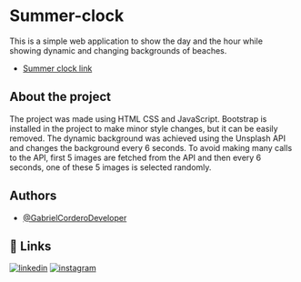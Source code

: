 # Summer-clock


This is a simple web application to show the day and the hour while showing dynamic and changing backgrounds of beaches.

- [Summer clock link](https://gabrielcorderodeveloper.github.io/Summer-clock/)



## About the project
The project was made using HTML CSS and JavaScript. Bootstrap is installed in the project to make minor style changes, but it can be easily removed. The dynamic background was achieved using the Unsplash API and changes the background every 6 seconds. To avoid making many calls to the API, first 5 images are fetched from the API and then every 6 seconds, one of these 5 images is selected randomly.


## Authors

- [@GabrielCorderoDeveloper](https://github.com/GabrielCorderoDeveloper)


## 🔗 Links

[![linkedin](https://img.shields.io/badge/linkedin-0A66C2?style=for-the-badge&logo=linkedin&logoColor=white)](https://www.linkedin.com/in/gabriel-cordero-0960b9244/)
[![instagram](https://img.shields.io/badge/Instagram-E4405F?style=for-the-badge&logo=instagram&logoColor=white)](https://www.instagram.com/gabriel_coder47/)
